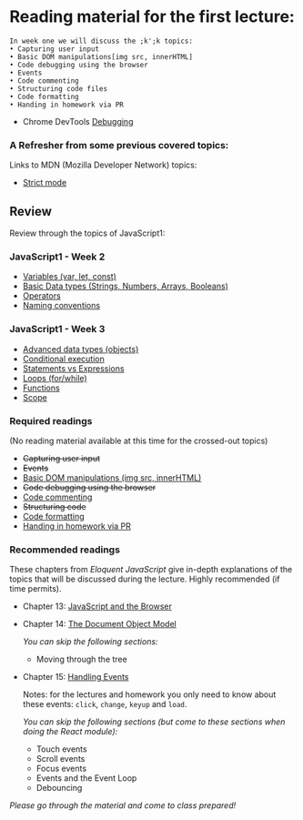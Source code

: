 # Reading material for the first lecture:

```
In week one we will discuss the ;k';k topics:
• Capturing user input
• Basic DOM manipulations[img src, innerHTML]
• Code debugging using the browser
• Events
• Code commenting
• Structuring code files
• Code formatting
• Handing in homework via PR
```

- Chrome DevTools [Debugging](https://developers.google.com/web/tools/chrome-devtools/) 

### A Refresher from some previous covered topics:

Links to MDN (Mozilla Developer Network) topics:

- [Strict mode](https://developer.mozilla.org/en-US/docs/Web/JavaScript/Reference/Strict_mode)

## Review

Review through the topics of JavaScript1:

### JavaScript1 - Week 2

- [Variables (var, let, const)](./../../../../fundamentals/blob/master/fundamentals/variables.md)
- [Basic Data types (Strings, Numbers, Arrays, Booleans)](./../../../../fundamentals/blob/master/fundamentals/values.md)
- [Operators](./../../../../fundamentals/blob/master/fundamentals/operators.md)
- [Naming conventions](./../../../../fundamentals/blob/master/fundamentals/naming_conventions.md)

### JavaScript1 - Week 3

- [Advanced data types (objects)](./../../../../fundamentals/blob/master/fundamentals/objects.md)
- [Conditional execution](./../../../../fundamentals/blob/master/fundamentals/conditional_execution.md) <br>
- [Statements vs Expressions](./../../../../fundamentals/blob/master/fundamentals/statements_expressions.md)<br>
- [Loops (for/while)](./../../../../fundamentals/blob/master/fundamentals/loops.md)
- [Functions](./../../../../fundamentals/blob/master/fundamentals/functions.md)
- [Scope](./../../../../fundamentals/blob/master/fundamentals/scope.md)

### Required readings

(No reading material available at this time for the crossed-out topics)

- ~~Capturing user input~~
- ~~Events~~
- [Basic DOM manipulations (img src, innerHTML)](./../../../../fundamentals/blob/master/fundamentals/DOM_manipulation.md)
- ~~Code debugging using the browser~~
- [Code commenting](./../../../../fundamentals/blob/master/fundamentals/code_commenting.md)
- ~~Structuring code~~
- [Code formatting](./../../../../fundamentals/blob/master/fundamentals/code_formatting.md)
- [Handing in homework via PR](../../..//fundamentals/blob/master/fundamentals/homework_pr.md)

### Recommended readings

These chapters from _Eloquent JavaScript_ give in-depth explanations of the topics that will be discussed during the lecture. Highly recommended (if time permits).

- Chapter 13: [JavaScript and the Browser](http://eloquentjavascript.net/13_browser.html)

- Chapter 14: [The Document Object Model](http://eloquentjavascript.net/14_dom.html)

    _You can skip the following sections:_

    - Moving through the tree

- Chapter 15: [Handling Events](http://eloquentjavascript.net/15_event.html)

    Notes: for the lectures and homework you only need to know about these events: `click`, `change`, `keyup` and `load`.
    
    _You can skip the following sections (but come to these sections when doing the React module):_

    - Touch events
    - Scroll events
    - Focus events
    - Events and the Event Loop
    - Debouncing

_Please go through the material and come to class prepared!_
